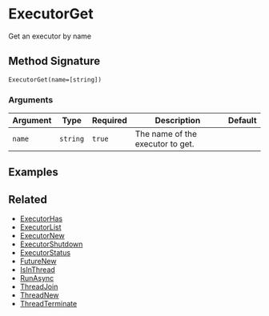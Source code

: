 # ExecutorGet

Get an executor by name

## Method Signature

```
ExecutorGet(name=[string])
```

### Arguments

| Argument | Type     | Required | Description                      | Default |
| -------- | -------- | -------- | -------------------------------- | ------- |
| `name`   | `string` | `true`   | The name of the executor to get. |         |

## Examples

## Related

* [ExecutorHas](executorhas.md)
* [ExecutorList](executorlist.md)
* [ExecutorNew](executornew.md)
* [ExecutorShutdown](executorshutdown.md)
* [ExecutorStatus](executorstatus.md)
* [FutureNew](futurenew.md)
* [IsInThread](isinthread.md)
* [RunAsync](runasync.md)
* [ThreadJoin](threadjoin.md)
* [ThreadNew](threadnew.md)
* [ThreadTerminate](threadterminate.md)
